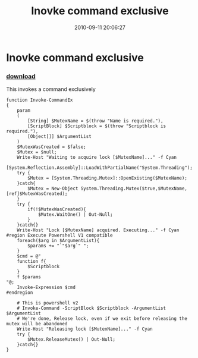 ﻿---
pid:            2228
parent:         0
children:       
poster:         bassamf
title:          Inovke command exclusive
date:           2010-09-11 20:06:27
description:    This invokes a command exclusively	
format:         posh
---

# Inovke command exclusive

### [download](2228.ps1)  

This invokes a command exclusively	

```posh
function Invoke-CommandEx
{
	param
	(
		[String] $MutexName = $(throw "Name is required."),
		[ScriptBlock] $Scriptblock = $(throw "Scriptblock is required."),
		[Object[]] $ArgumentList
	)
	$MutexWasCreated = $false;
	$Mutex = $null;
	Write-Host "Waiting to acquire lock [$MutexName]..." -f Cyan
	[System.Reflection.Assembly]::LoadWithPartialName("System.Threading");
	try {
		$Mutex = [System.Threading.Mutex]::OpenExisting($MutexName);
	}catch{
		$Mutex = New-Object System.Threading.Mutex($true,$MutexName,[ref]$MutexWasCreated);
	}
	try {
		if(!$MutexWasCreated){
			$Mutex.WaitOne() | Out-Null;
		}
	}catch{}
	Write-Host "Lock [$MutexName] acquired. Executing..." -f Cyan
#region Execute Powershell V1 compatible
	foreach($arg in $ArgumentList){
		$params += "`"$arg`" ";
	}
	$cmd = @"
	function f{
		$Scriptblock
	}
	f $params
"@;
	Invoke-Expression $cmd
#endregion
	
	# This is powershell v2
	# Invoke-Command -ScriptBlock $Scriptblock -ArgumentList $ArgumentList  
	# We're done, Release lock, even if we exit before releasing the mutex will be abandoned
	Write-Host "Releasing lock [$MutexName]..." -f Cyan
	try {
		$Mutex.ReleaseMutex() | Out-Null;
	}catch{}
}
```
